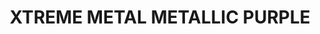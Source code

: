 ---
layout: product
title: "XTREME METAL METALLIC PURPLE"
price: "750" 
desc: "Enamel Metalizer 35mL"
img_path: "/assets/img/AK-674.webp"
brand: "AK "
available: false
special_offer: false
new: false
soon: false
cat: "020000"
subcat: "020200"
subsubcat: "020205"
sifra: "AK-674"
popular: false
spec: true
---